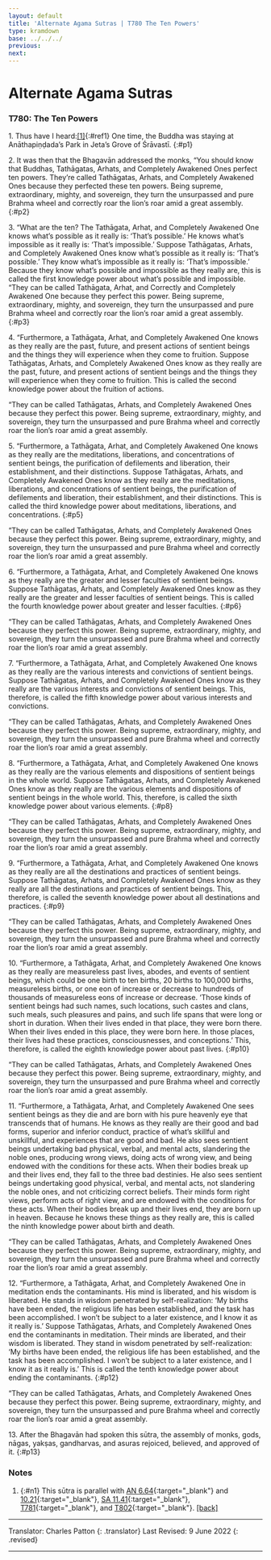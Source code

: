 ```yaml
---
layout: default
title: 'Alternate Agama Sutras | T780 The Ten Powers'
type: kramdown
base: ../../../
previous:
next:
---
```


# Alternate Agama Sutras
### T780: The Ten Powers

1\. Thus have I heard:[\[1\]](#n1){:#ref1} One time, the Buddha was staying at Anāthapiṇḍada’s Park in Jeta’s Grove of Śrāvastī.
{:#p1}

2\. It was then that the Bhagavān addressed the monks, “You should know that Buddhas, Tathāgatas, Arhats, and Completely Awakened Ones perfect ten powers. They’re called Tathāgatas, Arhats, and Completely Awakened Ones because they perfected these ten powers. Being supreme, extraordinary, mighty, and sovereign, they turn the unsurpassed and pure Brahma wheel and correctly roar the lion’s roar amid a great assembly.
{:#p2}

3\. “What are the ten? The Tathāgata, Arhat, and Completely Awakened One knows what’s possible as it really is: ‘That’s possible.’ He knows what’s impossible as it really is: ‘That’s impossible.’ Suppose Tathāgatas, Arhats, and Completely Awakened Ones know what’s possible as it really is: ‘That’s possible.’ They know what’s impossible as it really is: ‘That’s impossible.’ Because they know what’s possible and impossible as they really are, this is called the first knowledge power about what’s possible and impossible.
“They can be called Tathāgata, Arhat, and Correctly and Completely Awakened One because they perfect this power. Being supreme, extraordinary, mighty, and sovereign, they turn the unsurpassed and pure Brahma wheel and correctly roar the lion’s roar amid a great assembly.
{:#p3}

4\. “Furthermore, a Tathāgata, Arhat, and Completely Awakened One knows as they really are the past, future, and present actions of sentient beings and the things they will experience when they come to fruition. Suppose Tathāgatas, Arhats, and Completely Awakened Ones know as they really are the past, future, and present actions of sentient beings and the things they will experience when they come to fruition. This is called the second knowledge power about the fruition of actions.

“They can be called Tathāgatas, Arhats, and Completely Awakened Ones because they perfect this power. Being supreme, extraordinary, mighty, and sovereign, they turn the unsurpassed and pure Brahma wheel and correctly roar the lion’s roar amid a great assembly.

5\. “Furthermore, a Tathāgata, Arhat, and Completely Awakened One knows as they really are the meditations, liberations, and concentrations of sentient beings, the purification of defilements and liberation, their establishment, and their distinctions. Suppose Tathāgatas, Arhats, and Completely Awakened Ones know as they really are the meditations, liberations, and concentrations of sentient beings, the purification of defilements and liberation, their establishment, and their distinctions. This is called the third knowledge power about meditations, liberations, and concentrations.
{:#p5}

“They can be called Tathāgatas, Arhats, and Completely Awakened Ones because they perfect this power. Being supreme, extraordinary, mighty, and sovereign, they turn the unsurpassed and pure Brahma wheel and correctly roar the lion’s roar amid a great assembly.

6\. “Furthermore, a Tathāgata, Arhat, and Completely Awakened One knows as they really are the greater and lesser faculties of sentient beings. Suppose Tathāgatas, Arhats, and Completely Awakened Ones know as they really are the greater and lesser faculties of sentient beings. This is called the fourth knowledge power about greater and lesser faculties.
{:#p6}

“They can be called Tathāgatas, Arhats, and Completely Awakened Ones because they perfect this power. Being supreme, extraordinary, mighty, and sovereign, they turn the unsurpassed and pure Brahma wheel and correctly roar the lion’s roar amid a great assembly.

7\. “Furthermore, a Tathāgata, Arhat, and Completely Awakened One knows as they really are the various interests and convictions of sentient beings. Suppose Tathāgatas, Arhats, and Completely Awakened Ones know as they really are the various interests and convictions of sentient beings. This, therefore, is called the fifth knowledge power about various interests and convictions.

“They can be called Tathāgatas, Arhats, and Completely Awakened Ones because they perfect this power. Being supreme, extraordinary, mighty, and sovereign, they turn the unsurpassed and pure Brahma wheel and correctly roar the lion’s roar amid a great assembly.

8\. “Furthermore, a Tathāgata, Arhat, and Completely Awakened One knows as they really are the various elements and dispositions of sentient beings in the whole world. Suppose Tathāgatas, Arhats, and Completely Awakened Ones know as they really are the various elements and dispositions of sentient beings in the whole world. This, therefore, is called the sixth knowledge power about various elements.
{:#p8}

“They can be called Tathāgatas, Arhats, and Completely Awakened Ones because they perfect this power. Being supreme, extraordinary, mighty, and sovereign, they turn the unsurpassed and pure Brahma wheel and correctly roar the lion’s roar amid a great assembly.

9\. “Furthermore, a Tathāgata, Arhat, and Completely Awakened One knows as they really are all the destinations and practices of sentient beings. Suppose Tathāgatas, Arhats, and Completely Awakened Ones know as they really are all the destinations and practices of sentient beings. This, therefore, is called the seventh knowledge power about all destinations and practices.
{:#p9}

“They can be called Tathāgatas, Arhats, and Completely Awakened Ones because they perfect this power. Being supreme, extraordinary, mighty, and sovereign, they turn the unsurpassed and pure Brahma wheel and correctly roar the lion’s roar amid a great assembly.

10\. “Furthermore, a Tathāgata, Arhat, and Completely Awakened One knows as they really are measureless past lives, abodes, and events of sentient beings, which could be one birth to ten births, 20 births to 100,000 births, measureless births, or one eon of increase or decrease to hundreds of thousands of measureless eons of increase or decrease. ‘Those kinds of sentient beings had such names, such locations, such castes and clans, such meals, such pleasures and pains, and such life spans that were long or short in duration. When their lives ended in that place, they were born there. When their lives ended in this place, they were born here. In those places, their lives had these practices, consciousnesses, and conceptions.’ This, therefore, is called the eighth knowledge power about past lives.
{:#p10}

“They can be called Tathāgatas, Arhats, and Completely Awakened Ones because they perfect this power. Being supreme, extraordinary, mighty, and sovereign, they turn the unsurpassed and pure Brahma wheel and correctly roar the lion’s roar amid a great assembly.

11\. “Furthermore, a Tathāgata, Arhat, and Completely Awakened One sees sentient beings as they die and are born with his pure heavenly eye that transcends that of humans. He knows as they really are their good and bad forms, superior and inferior conduct, practice of what’s skillful and unskillful, and experiences that are good and bad. He also sees sentient beings undertaking bad physical, verbal, and mental acts, slandering the noble ones, producing wrong views, doing acts of wrong view, and being endowed with the conditions for these acts. When their bodies break up and their lives end, they fall to the three bad destinies. He also sees sentient beings undertaking good physical, verbal, and mental acts, not slandering the noble ones, and not criticizing correct beliefs. Their minds form right views, perform acts of right view, and are endowed with the conditions for these acts. When their bodies break up and their lives end, they are born up in heaven. Because he knows these things as they really are, this is called the ninth knowledge power about birth and death.

“They can be called Tathāgatas, Arhats, and Completely Awakened Ones because they perfect this power. Being supreme, extraordinary, mighty, and sovereign, they turn the unsurpassed and pure Brahma wheel and correctly roar the lion’s roar amid a great assembly.

12\. “Furthermore, a Tathāgata, Arhat, and Completely Awakened One in meditation ends the contaminants. His mind is liberated, and his wisdom is liberated. He stands in wisdom penetrated by self-realization: ‘My births have been ended, the religious life has been established, and the task has been accomplished. I won’t be subject to a later existence, and I know it as it really is.’ Suppose Tathāgatas, Arhats, and Completely Awakened Ones end the contaminants in meditation. Their minds are liberated, and their wisdom is liberated. They stand in wisdom penetrated by self-realization: ‘My births have been ended, the religious life has been established, and the task has been accomplished. I won’t be subject to a later existence, and I know it as it really is.’ This is called the tenth knowledge power about ending the contaminants.
{:#p12}

“They can be called Tathāgatas, Arhats, and Completely Awakened Ones because they perfect this power. Being supreme, extraordinary, mighty, and sovereign, they turn the unsurpassed and pure Brahma wheel and correctly roar the lion’s roar amid a great assembly.

13\. After the Bhagavān had spoken this sūtra, the assembly of monks, gods, nāgas, yakṣas, gandharvas, and asuras rejoiced, believed, and approved of it.
{:#p13}

### Notes

1. {:#n1} This sūtra is parallel with [AN 6.64](https://suttacentral.net/an6.64){:target="_blank"} and [10.21](https://suttacentral.net/an10.21){:target="_blank"}, [SA 11.41](../01_agama/samyukta/11/SA11_41.html){:target="_blank"}, [T781](T781.html){:target="_blank"}, and [T802](T802.html){:target="_blank"}. [\[back\]](#ref1)

---

Translator: Charles Patton
{: .translator}
Last Revised: 9 June 2022
{: .revised}

---